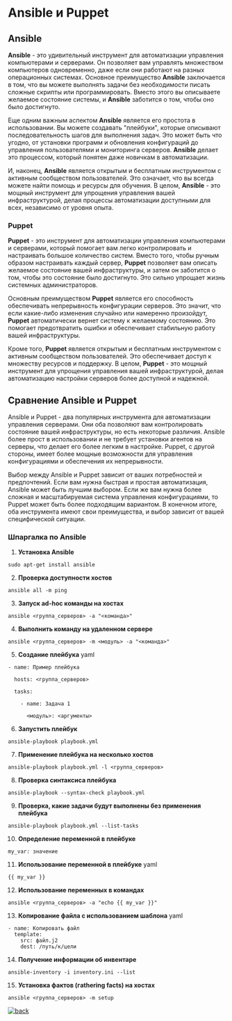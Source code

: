 # Ansible и Puppet

## Ansible

**Ansible** - это удивительный инструмент для автоматизации управления компьютерами и серверами. Он позволяет вам управлять множеством компьютеров одновременно, даже если они работают на разных операционных системах. Основное преимущество **Ansible** заключается в том, что вы можете выполнять задачи без необходимости писать сложные скрипты или программировать. Вместо этого вы описываете желаемое состояние системы, и **Ansible** заботится о том, чтобы оно было достигнуто.

Еще одним важным аспектом **Ansible** является его простота в использовании. Вы можете создавать "плейбуки", которые описывают последовательность шагов для выполнения задач. Это может быть что угодно, от установки программ и обновления конфигураций до управления пользователями и мониторинга серверов. **Ansible** делает это процессом, который понятен даже новичкам в автоматизации.

И, наконец, **Ansible** является открытым и бесплатным инструментом с активным сообществом пользователей. Это означает, что вы всегда можете найти помощь и ресурсы для обучения. В целом, **Ansible** - это мощный инструмент для упрощения управления вашей инфраструктурой, делая процессы автоматизации доступными для всех, независимо от уровня опыта.

### Puppet

**Puppet** - это инструмент для автоматизации управления компьютерами и серверами, который помогает вам легко контролировать и настраивать большое количество систем. Вместо того, чтобы ручным образом настраивать каждый сервер, **Puppet** позволяет вам описать желаемое состояние вашей инфраструктуры, и затем он заботится о том, чтобы это состояние было достигнуто. Это сильно упрощает жизнь системных администраторов.

Основным преимуществом **Puppet** является его способность обеспечивать непрерывность конфигурации серверов. Это значит, что если какие-либо изменения случайно или намеренно произойдут, **Puppet** автоматически вернет систему к желаемому состоянию. Это помогает предотвратить ошибки и обеспечивает стабильную работу вашей инфраструктуры.

Кроме того, **Puppet** является открытым и бесплатным инструментом с активным сообществом пользователей. Это обеспечивает доступ к множеству ресурсов и поддержку. В целом, **Puppet** - это мощный инструмент для упрощения управления вашей инфраструктурой, делая автоматизацию настройки серверов более доступной и надежной.

## Сравнение Ansible и Puppet 

Ansible и Puppet - два популярных инструмента для автоматизации управления серверами. Они оба позволяют вам контролировать состояние вашей инфраструктуры, но есть некоторые различия. Ansible более прост в использовании и не требует установки агентов на серверы, что делает его более легким в настройке. Puppet, с другой стороны, имеет более мощные возможности для управления конфигурациями и обеспечения их непрерывности.

Выбор между Ansible и Puppet зависит от ваших потребностей и предпочтений. Если вам нужна быстрая и простая автоматизация, Ansible может быть лучшим выбором. Если же вам нужна более сложная и масштабируемая система управления конфигурациями, то Puppet может быть более подходящим вариантом. В конечном итоге, оба инструмента имеют свои преимущества, и выбор зависит от вашей специфической ситуации.

### Шпаргалка по Ansible

1. **Установка Ansible**

`sudo apt-get install ansible`

2. **Проверка доступности хостов**

`ansible all -m ping`

3. **Запуск ad-hoc команды на хостах**

`ansible <группа_серверов> -a "<команда>"`

4. **Выполнить команду на удаленном сервере**

`ansible <группа_серверов> -m <модуль> -a "<команда>"`

5. **Создание плейбука** yaml

`- name: Пример плейбука`

`  hosts: <группа_серверов>`

`  tasks:`

`    - name: Задача 1`

`      <модуль>: <аргументы>`

6. **Запустить плейбук**

`ansible-playbook playbook.yml`

7. **Применение плейбука на несколько хостов**

`ansible-playbook playbook.yml -l <группа_серверов>`

8. **Проверка синтаксиса плейбука**

`ansible-playbook --syntax-check playbook.yml`

9. **Проверка, какие задачи будут выполнены без применения плейбука**

`ansible-playbook playbook.yml --list-tasks`

10. **Определение переменной в плейбуке**

`my_var: значение`

11. **Использование переменной в плейбуке** yaml

`{{ my_var }}`

12. **Использование переменных в командах**

```ansible <группа_серверов> -a "echo {{ my_var }}"```

13. **Копирование файла с использованием шаблона** yaml

```
- name: Копировать файл
  template:
    src: файл.j2
    dest: /путь/к/цели
```

14. **Получение информации об инвентаре**

`ansible-inventory -i inventory.ini --list`

15. **Установка фактов (гathering facts) на хостах**

`ansible <группа_серверов> -m setup`

[![back](https://img.shields.io/badge/в_оглавление-646464)](README.md)